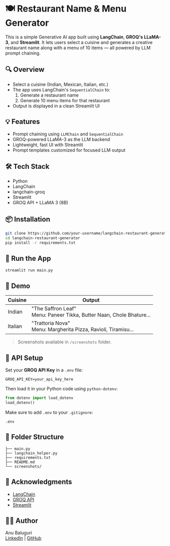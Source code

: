 # 🍽️ Restaurant Name & Menu Generator

This is a simple Generative AI app built using **LangChain**, **GROQ's LLaMA-3**, and **Streamlit**. It lets users select a cuisine and generates a creative restaurant name along with a menu of 10 items — all powered by LLM prompt chaining.

## 🔍 Overview

- Select a cuisine (Indian, Mexican, Italian, etc.)
- The app uses LangChain's `SequentialChain` to:
  1. Generate a restaurant name
  2. Generate 10 menu items for that restaurant
- Output is displayed in a clean Streamlit UI

## 💡 Features

- Prompt chaining using `LLMChain` and `SequentialChain`
- GROQ-powered LLaMA-3 as the LLM backend
- Lightweight, fast UI with Streamlit
- Prompt templates customized for focused LLM output

## 🛠️ Tech Stack

- Python
- LangChain
- langchain-groq
- Streamlit
- GROQ API + LLaMA 3 (8B)

## 📦 Installation

```bash
git clone https://github.com/your-username/langchain-restaurant-generator.git
cd langchain-restaurant-generator
pip install -r requirements.txt
```

## 🚀 Run the App

```bash
streamlit run main.py
```

## 📸 Demo

| Cuisine | Output |
|--------|--------|
| Indian | "The Saffron Leaf" <br> Menu: Paneer Tikka, Butter Naan, Chole Bhature... |
| Italian | "Trattoria Nova" <br> Menu: Margherita Pizza, Ravioli, Tiramisu... |

> Screenshots available in `/screenshots` folder.

## 🔐 API Setup

Set your **GROQ API Key** in a `.env` file:

```env
GROQ_API_KEY=your_api_key_here
```

Then load it in your Python code using `python-dotenv`:

```python
from dotenv import load_dotenv
load_dotenv()
```

Make sure to add `.env` to your `.gitignore`:
```
.env
```

## 📁 Folder Structure

```
├── main.py
├── langchain_helper.py
├── requirements.txt
├── README.md
└── screenshots/
```

## 🙌 Acknowledgments

- [LangChain](https://www.langchain.com/)
- [GROQ API](https://console.groq.com/)
- [Streamlit](https://streamlit.io/)

## 🧑‍💻 Author

Anu Baluguri  
[LinkedIn](https://www.linkedin.com/in/anu-baluguri-536a63231) | [GitHub](https://github.com/AnuBaluguri)
